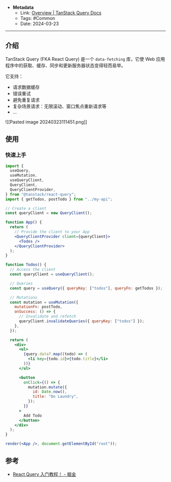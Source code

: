 
- **Metadata**
	- Link: [Overview | TanStack Query Docs](https://tanstack.com/query/latest/docs/framework/react/overview)
	- Tags: #Common
	- Date: 2024-03-23
---

## 介绍

TanStack Query (FKA React Query) 是一个 `data-fetching` 库，它使 Web 应用程序中的获取、缓存、同步和更新服务器状态变得轻而易举。

它支持：

- 请求数据缓存
- 错误重试
- 避免重复请求
- 复杂场景请求：无限滚动、窗口焦点重新请求等
- ...

![[Pasted image 20240323111451.png]]

## 使用

### 快速上手

```jsx
import {
  useQuery,
  useMutation,
  useQueryClient,
  QueryClient,
  QueryClientProvider,
} from "@tanstack/react-query";
import { getTodos, postTodo } from "../my-api";

// Create a client
const queryClient = new QueryClient();

function App() {
  return (
    // Provide the client to your App
    <QueryClientProvider client={queryClient}>
      <Todos />
    </QueryClientProvider>
  );
}

function Todos() {
  // Access the client
  const queryClient = useQueryClient();

  // Queries
  const query = useQuery({ queryKey: ["todos"], queryFn: getTodos });

  // Mutations
  const mutation = useMutation({
    mutationFn: postTodo,
    onSuccess: () => {
      // Invalidate and refetch
      queryClient.invalidateQueries({ queryKey: ["todos"] });
    },
  });

  return (
    <div>
      <ul>
        {query.data?.map((todo) => (
          <li key={todo.id}>{todo.title}</li>
        ))}
      </ul>

      <button
        onClick={() => {
          mutation.mutate({
            id: Date.now(),
            title: "Do Laundry",
          });
        }}
      >
        Add Todo
      </button>
    </div>
  );
}

render(<App />, document.getElementById("root"));
```

## 参考

- [React Query 入门教程！ - 掘金](https://juejin.cn/post/7195540736908394556#heading-1)
